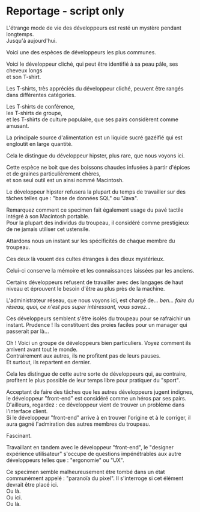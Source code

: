# Reportage - script only

L'étrange mode de vie des développeurs est resté un mystère pendant longtemps.  
Jusqu'à aujourd'hui.

Voici une des espèces de développeurs les plus communes.

Voici le développeur cliché, qui peut être identifié à sa peau pâle, ses cheveux longs  
et son T-shirt.

Les T-shirts, très appréciés du développeur cliché, peuvent être rangés dans différentes catégories.

Les T-shirts de conférence,  
les T-shirts de groupe,  
et les T-shirts de culture populaire, que ses pairs considèrent comme amusant.

La principale source d'alimentation est un liquide sucré gazéifié qui est engloutit en large quantité.

Cela le distingue du développeur hipster, plus rare,
que nous voyons ici.

Cette espèce ne boit que des boissons chaudes infusées à partir d'épices et de graines particulièrement chères,  
et son seul outil est un ainsi nommé Macintosh.

Le développeur hipster refusera la plupart du temps de travailler sur des tâches telles que : "base de données SQL" ou "Java".

Remarquez comment ce specimen fait également usage du pavé tactile intégré à son Macintosh portable.  
Pour la plupart des individus du troupeau,
il considéré comme prestigieux de ne jamais utiliser cet ustensile.

Attardons nous un instant sur les spécificités de chaque membre du troupeau.

Ces deux là vouent des cultes étranges à des dieux mystérieux.

Celui-ci conserve la mémoire et les connaissances laissées par les anciens.

Certains développeurs refusent de travailler avec des langages de haut niveau et éprouvent le besoin d'être au plus près de la machine.

L'administrateur réseau, que nous voyons ici, est chargé de... *ben... faire du réseau, quoi, ce n'est pas super intéressant, vous savez...*

Ces développeurs semblent s'être isolés du troupeau pour se rafraichir un instant. Prudence ! Ils constituent des proies faciles pour un manager qui passerait par là...

Oh ! Voici un groupe de développeurs bien particuliers. Voyez comment ils arrivent avant tout le monde.  
Contrairement aux autres, ils ne profitent pas de leurs pauses.  
Et surtout, ils repartent en dernier.

Cela les distingue de cette autre sorte de développeurs qui, au contraire, profitent le plus possible de leur temps libre pour pratiquer du "sport".

Acceptant de faire des tâches que les autres développeurs jugent indignes, le développeur "front-end" est considéré comme un héros par ses pairs. D'ailleurs, regardez : ce développeur vient de trouver un problème dans l'interface client.  
Si le développeur "front-end" arrive à en trouver l'origine et à le corriger, il aura gagné l'admiration des autres membres du troupeau.

Fascinant.

Travaillant en tandem avec le développeur "front-end", le "designer expérience utilisateur" s'occupe de questions impénétrables aux autre développeurs telles que : "ergonomie" ou "UX".

Ce specimen semble malheureusement être tombé dans un état communément appelé : "paranoïa du pixel". Il s'interroge si cet élément devrait être placé ici.  
Ou là.  
Ou ici.  
Ou là.
